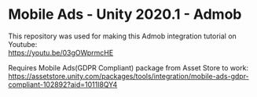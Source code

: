 # Mobile Ads - Unity 2020.1 - Admob
This repository was used for making this Admob integration tutorial on Youtube:  
https://youtu.be/03gOWprmcHE  
  
Requires Mobile Ads(GDPR Compliant) package from Asset Store to work:  
https://assetstore.unity.com/packages/tools/integration/mobile-ads-gdpr-compliant-102892?aid=1011l8QY4

